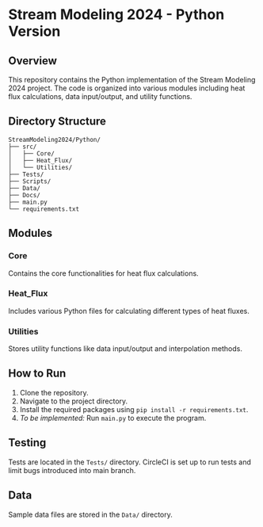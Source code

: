 # Stream Modeling 2024 - Python Version

## Overview

This repository contains the Python implementation of the Stream Modeling 2024 project. The code is organized into various modules including heat flux calculations, data input/output, and utility functions.

## Directory Structure

    StreamModeling2024/Python/
    ├── src/
    │   ├── Core/
    │   ├── Heat_Flux/
    │   └── Utilities/
    ├── Tests/
    ├── Scripts/
    ├── Data/
    ├── Docs/
    ├── main.py
    └── requirements.txt


## Modules

### Core

Contains the core functionalities for heat flux calculations.

### Heat_Flux

Includes various Python files for calculating different types of heat fluxes.

### Utilities

Stores utility functions like data input/output and interpolation methods.

## How to Run

1. Clone the repository.
2. Navigate to the project directory.
3. Install the required packages using `pip install -r requirements.txt`.
4. *To be implemented:* Run `main.py` to execute the program.

## Testing

Tests are located in the `Tests/` directory. CircleCI is set up to run tests and limit bugs introduced into main branch. 

## Data

Sample data files are stored in the `Data/` directory.


